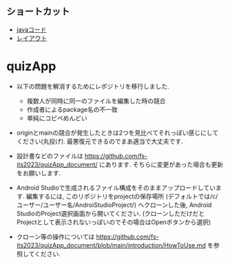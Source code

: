 ## ショートカット
- [javaコード](https://github.com/fs-its2023/quizApp/tree/main/app/src/main/java/com/example/quizapp)
- [レイアウト](https://github.com/fs-its2023/quizApp/tree/main/app/src/main/res/layout)

# quizApp

- 以下の問題を解消するためにレポジトリを移行しました. 
  - 複数人が同時に同一のファイルを編集した時の競合
  - 作成者によるpackage名の不一致
  - 単純にコピペめんどい
  
- originとmainの競合が発生したときは2つを見比べてそれっぽい感じにしてください(丸投げ). 
最悪復元できるのでまあ適当で大丈夫です.

- 設計書などのファイルは https://github.com/fs-its2023/quizApp_document/ にあります. 
そちらに変更があった場合も更新をお願いします. 
  
- Android Studioで生成されるファイル構成をそのままアップロードしています. 
編集するには, このリポジトリをprojectの保存場所 (デフォルトでは/c/ユーザー/ユーザー名/AndroiStudioProject/) へクローンした後, Android StudioのProject選択画面から開いてください. 
(クローンしただけだとProjectとして表示されないっぽいのでその場合はOpenボタンから選択)

- クローン等の操作については https://github.com/fs-its2023/quizApp_document/blob/main/introduction/HowToUse.md を参照してください.
